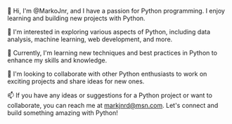 👋 Hi, I'm @MarkoJnr, and I have a passion for Python programming. I enjoy learning and building new projects with Python.

👀 I'm interested in exploring various aspects of Python, including data analysis, machine learning, web development, and more.

🌱 Currently, I'm learning new techniques and best practices in Python to enhance my skills and knowledge.

💞️ I'm looking to collaborate with other Python enthusiasts to work on exciting projects and share ideas for new ones.

📫 If you have any ideas or suggestions for a Python project or want to collaborate, you can reach me at markjnrd@msn.com. Let's connect and build something amazing with Python!
<!---
MarkoJnr/MarkoJnr is a ✨ special ✨ repository because its `README.md` (this file) appears on your GitHub profile.
You can click the Preview link to take a look at your changes.
--->
